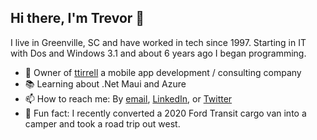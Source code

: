 ## Hi there, I'm Trevor 👋

I live in Greenville, SC and have worked in tech since 1997. Starting in IT with Dos and Windows 3.1 and about 6 years ago I began programming.

- 👔 Owner of [ttirrell](https://www.ttirrell.com) a mobile app development / consulting company
- 📚 Learning about .Net Maui and Azure
- 📫 How to reach me: By [email](ttirrell@hotmail.com), [LinkedIn](https://www.linkedin.com/ttirrell), or [Twitter](https://www.twitter.com/_ttirrell)
- 🚐 Fun fact: I recently converted a 2020 Ford Transit cargo van into a camper and took a road trip out west.
<!--
**ttirrell/ttirrell** is a ✨ _special_ ✨ repository because its `README.md` (this file) appears on your GitHub profile.

Here are some ideas to get you started:

- 💻 I’m currently working at [Turnkey Computer Sytems](https://www.turnkeynet.com/)
- 💻 Currently working at [Patterson Companies](https://www.pattersoncompanies.com/)
- 📚 I’m currently learning .Net Maui and Azure
- 👯 I’m looking to collaborate on ...
- 🤔 I’m looking for help with ...
- 💬 Ask me about ...
- 📫 How to reach me: By [email](ttirrell@hotmail.com), [LinkedIn](https://www.linkedin.com/in/ttirrell/), or [Twitter](https://www.twitter.com/_ttirrell)
- ⚡ Fun fact: I recently converted a 2020 Ford Transit cargo van into a camper and took a road trip out west.
-->
